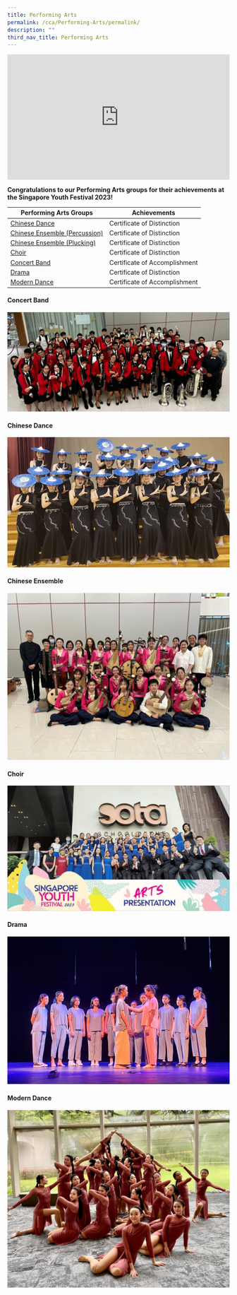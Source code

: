 ```yaml
---
title: Performing Arts
permalink: /cca/Performing-Arts/permalink/
description: ""
third_nav_title: Performing Arts
---
```

<div style="position:relative;width:100%;padding-bottom: 56.25%;height: 0; overflow: hidden;"><iframe style="position: absolute; top: 0; left: 0; width: 100%; height: 100%;" src="https://www.youtube.com/embed/bGvnP8zjQ8Q" title="MFSS Performing Arts CCAs: Interview with Our Students" frameborder="0" allow="accelerometer; autoplay; clipboard-write; encrypted-media; gyroscope; picture-in-picture" allowfullscreen=""></iframe></div>

**Congratulations to our Performing Arts groups for their achievements at the Singapore Youth Festival 2023!**

| Performing Arts Groups | Achievements |
| --- | --- |
| [Chinese Dance](/cca/Performing-Arts/chinese-dance/permalink/) | Certificate of Distinction |
| [Chinese Ensemble (Percussion)](/cca/Performing-Arts/chinese-ensembles/permalink/) | Certificate of Distinction |
| [Chinese Ensemble (Plucking)](/cca/Performing-Arts/chinese-ensembles/permalink/) | Certificate of Distinction |
| [Choir](/cca/Performing-Arts/choir/permalink/) | Certificate of Distinction |
| [Concert Band](/cca/Performing-Arts/concert-band/permalink/) | Certificate of Accomplishment |
| [Drama](/cca/Performing-Arts/drama/permalink/) | Certificate of Distinction |
| [Modern Dance](/cca/Performing-Arts/modern-dance/permalink/) | Certificate of Accomplishment |

#### Concert Band
[![Concert Band](/images/CCA%20thumbnails/performing%20art%20page%20-%20concert%20band.jpeg)](/cca/Performing-Arts/concert-band/permalink/)

#### Chinese Dance
[![Chinese Dance](/images/CCA%20thumbnails/performing%20art%20page%20-%20chinese%20dance.jpeg)](/cca/Performing-Arts/chinese-dance/permalink/)

#### Chinese Ensemble
[![Chinese Ensemble](/images/CCA%20thumbnails/performing%20art%20page%20-%20chinese%20emsembles.jpeg)](/cca/Performing-Arts/chinese-ensembles/permalink/)

#### Choir
[![Choir](/images/CCA%20thumbnails/performing%20art%20page%20-%20choir.jpeg)](/cca/Performing-Arts/choir/permalink/)

#### Drama
[![Drama](/images/CCA%20thumbnails/performing%20art%20page%20-%20drama.jpeg)](/cca/Performing-Arts/drama/permalink/)

#### Modern Dance
[![Modern Dance](/images/CCA%20thumbnails/performing%20art%20page%20-%20modern%20dance.jpeg)](/cca/Performing-Arts/modern-dance/permalink/)